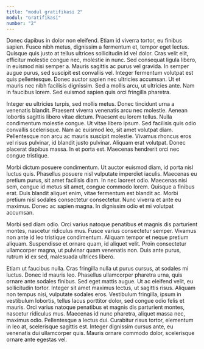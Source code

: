 ```yaml
---
title: "modul gratifikasi 2"
modul: "Gratifikasi"
number: "2"
---
```

Donec dapibus in dolor non eleifend. Etiam id viverra tortor, eu finibus sapien. Fusce nibh metus, dignissim a fermentum et, tempor eget lectus. Quisque quis justo at tellus ultrices sollicitudin id vel dolor. Cras velit elit, efficitur molestie congue nec, molestie in nunc. Sed consequat ligula libero, in euismod nisi semper a. Mauris sagittis ac purus vel gravida. In semper augue purus, sed suscipit est convallis vel. Integer fermentum volutpat est quis pellentesque. Donec auctor sapien nec ultricies accumsan. Ut et mauris nec nibh facilisis dignissim. Sed a mollis arcu, ut ultricies ante. Nam in faucibus lorem. Sed euismod sapien quis orci fringilla pharetra.

Integer eu ultricies turpis, sed mollis metus. Donec tincidunt urna a venenatis blandit. Praesent viverra venenatis arcu nec molestie. Aenean lobortis sagittis libero vitae dictum. Praesent eu lorem tellus. Nulla condimentum molestie congue. Ut vitae libero ipsum. Sed facilisis quis odio convallis scelerisque. Nam ac euismod leo, sit amet volutpat diam. Pellentesque non arcu ac mauris suscipit molestie. Vivamus rhoncus eros vel risus pulvinar, id blandit justo pulvinar. Aliquam erat volutpat. Donec placerat dapibus massa. In et porta est. Maecenas hendrerit orci nec congue tristique.

Morbi dictum posuere condimentum. Ut auctor euismod diam, id porta nisl luctus quis. Phasellus posuere nisl vulputate imperdiet iaculis. Maecenas eu pretium purus, sit amet facilisis diam. In nec laoreet odio. Maecenas nisi sem, congue id metus sit amet, congue commodo lorem. Quisque a finibus erat. Duis blandit aliquet enim, vitae fermentum est blandit ac. Morbi pretium nisl sodales consectetur consectetur. Nunc viverra et ante eu maximus. Donec ac sapien magna. In dignissim odio et mi volutpat accumsan.

Morbi sed diam odio. Orci varius natoque penatibus et magnis dis parturient montes, nascetur ridiculus mus. Fusce varius consectetur semper. Vivamus non ante id leo tristique condimentum. Aliquam tempor et neque pretium aliquam. Suspendisse et ornare quam, id aliquet velit. Proin consectetur ullamcorper magna, ut pulvinar quam venenatis non. Duis ante purus, rutrum id ex sed, malesuada ultrices libero.

Etiam ut faucibus nulla. Cras fringilla nulla ut purus cursus, at sodales mi luctus. Donec id mauris leo. Phasellus ullamcorper pharetra urna, quis ornare ante sodales finibus. Sed eget mattis augue. Ut ac eleifend velit, eu sollicitudin tortor. Integer sit amet maximus lectus, ut sagittis risus. Aliquam non tempus nisi, vulputate sodales eros. Vestibulum fringilla, ipsum in vestibulum lobortis, tellus lacus porttitor dolor, sed congue odio felis et mauris. Orci varius natoque penatibus et magnis dis parturient montes, nascetur ridiculus mus. Maecenas id nunc pharetra, aliquet massa nec, maximus odio. Pellentesque a lectus dui. Curabitur risus tortor, elementum in leo at, scelerisque sagittis est. Integer dignissim cursus ante, eu venenatis dui ullamcorper quis. Mauris ornare commodo dolor, scelerisque ornare ante egestas vel.